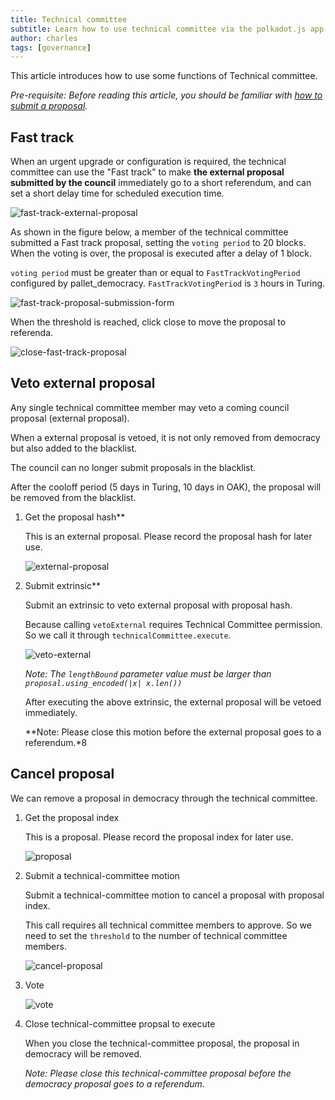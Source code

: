 ```yaml
---
title: Technical committee
subtitle: Learn how to use technical committee via the polkadot.js app
author: charles
tags: [governance]
---
```


This article introduces how to use some functions of Technical committee.

*Pre-requisite: Before reading this article, you should be familiar with [how to submit a proposal](/docs/gov-dev/governance-via-polkadotjs/#introduction).*

## Fast track

When an urgent upgrade or configuration is required, the technical committee can use the "Fast track" to make **the external proposal submitted by the council** immediately go to a short referendum, and can set a short delay time for scheduled execution time.

![fast-track-external-proposal](../../../assets/img/governance-guide-for-developer/fast-track-external-proposal.png)

As shown in the figure below, a member of the technical committee submitted a Fast track proposal, setting the `voting period` to 20 blocks. When the voting is over, the proposal is executed after a delay of 1 block.

`voting period` must be greater than or equal to `FastTrackVotingPeriod` configured by pallet_democracy. `FastTrackVotingPeriod` is `3` hours in Turing.

![fast-track-proposal-submission-form](../../../assets/img/governance-guide-for-developer/fast-track-proposal-submission-form.png)

When the threshold is reached, click close to move the proposal to referenda.

![close-fast-track-proposal](../../../assets/img/governance-guide-for-developer/close-fast-track-proposal.png)

## Veto external proposal

Any single technical committee member may veto a coming council proposal (external proposal). 

When a external proposal is vetoed, it is not only removed from democracy but also added to the blacklist.

The council can no longer submit proposals in the blacklist.

After the cooloff period (5 days in Turing, 10 days in OAK), the proposal will be removed from the blacklist.

1. Get the proposal hash**

	This is an external proposal. Please record the proposal hash for later use.

	![external-proposal](../../../assets/img/governance-guide-for-developer/technical-committee/veto-external/external-proposal.png)

1. Submit extrinsic**

	Submit an extrinsic to veto external proposal with proposal hash.

	Because calling `vetoExternal` requires Technical Committee permission. So we call it through `technicalCommittee.execute`.

	![veto-external](../../../assets/img/governance-guide-for-developer/technical-committee/veto-external/veto-external.png)

	*Note: The `lengthBound` parameter value must be larger than `proposal.using_encoded(|x| x.len())`*

	After executing the above extrinsic, the external proposal will be vetoed immediately.

	**Note: Please close this motion before the external proposal goes to a referendum.*8

## Cancel proposal

We can remove a proposal in democracy through the technical committee.

1. Get the proposal index

	This is a proposal. Please record the proposal index for later use.

	![proposal](../../../assets/img/governance-guide-for-developer/technical-committee/cancel-proposal/proposal.png)

1. Submit a technical-committee motion

	Submit a technical-committee motion to cancel a proposal with proposal index.

	This call requires all technical committee members to approve. So we need to set the `threshold` to the number of technical committee members.

	![cancel-proposal](../../../assets/img/governance-guide-for-developer/technical-committee/cancel-proposal/cancel-proposal.png)

2. Vote

	![vote](../../../assets/img/governance-guide-for-developer/technical-committee/cancel-proposal/vote.png)

3. Close technical-committee propsal to execute

	When you close the technical-committee proposal, the proposal in democracy will be removed.

	*Note: Please close this technical-committee proposal before the democracy proposal goes to a referendum.*

